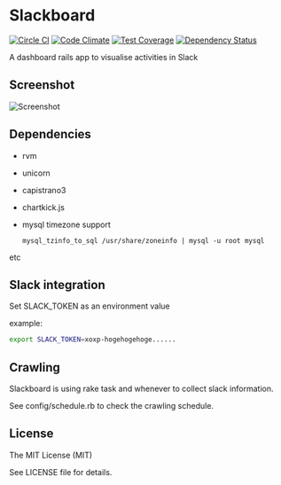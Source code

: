 # Slackboard

[![Circle CI](https://circleci.com/gh/takashyx/slackboard/tree/master.svg?style=svg)](https://circleci.com/gh/takashyx/slackboard/tree/master)
[![Code Climate](https://codeclimate.com/github/takashyx/slackboard/badges/gpa.svg)](https://codeclimate.com/github/takashyx/slackboard)
[![Test Coverage](https://codeclimate.com/github/takashyx/slackboard/badges/coverage.svg)](https://codeclimate.com/github/takashyx/slackboard/coverage)
[![Dependency Status](https://gemnasium.com/takashyx/slackboard.svg)](https://gemnasium.com/takashyx/slackboard)

A dashboard rails app to visualise activities in Slack

## Screenshot
![Screenshot](https://raw.github.com/wiki/takashyx/slackboard/images/screenshot.png)

## Dependencies

- rvm
- unicorn
- capistrano3
- chartkick.js
- mysql timezone support

  `mysql_tzinfo_to_sql /usr/share/zoneinfo | mysql -u root mysql`


etc

## Slack integration
Set SLACK_TOKEN as an environment value

example:

```bash
export SLACK_TOKEN=xoxp-hogehogehoge......
```

## Crawling

Slackboard is using rake task and whenever to collect slack information.

See config/schedule.rb to check the crawling schedule.

## License
The MIT License (MIT)

See LICENSE file for details.
